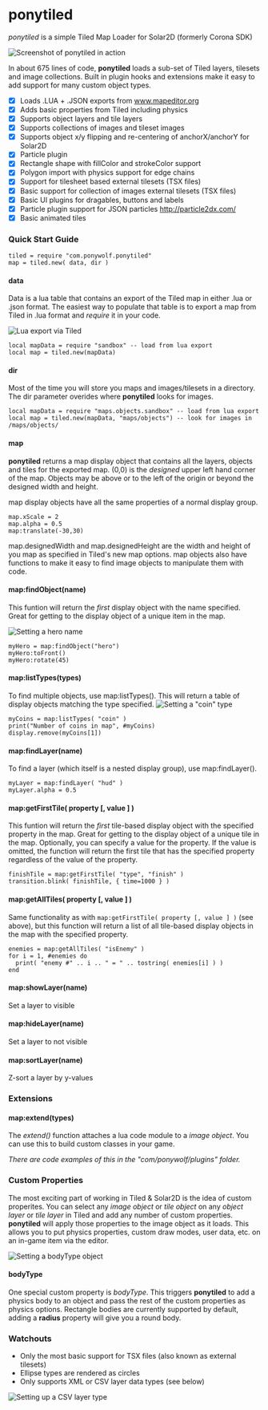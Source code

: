 # ponytiled
*ponytiled* is a simple Tiled Map Loader for Solar2D (formerly Corona SDK)

![Screenshot of ponytiled in action](http://i.imgur.com/HJQJTiw.png)

In about 675 lines of code, **ponytiled** loads a sub-set of Tiled layers, tilesets and image collections. Built in plugin hooks and extensions make it easy to add support for many custom object types.

- [x] Loads .LUA + .JSON exports from www.mapeditor.org
- [x] Adds basic properties from Tiled including physics
- [x] Supports object layers and tile layers
- [x] Supports collections of images and tileset images
- [x] Supports object x/y flipping and re-centering of anchorX/anchorY for Solar2D
- [x] Particle plugin
- [x] Rectangle shape with fillColor and strokeColor support
- [x] Polygon import with physics support for edge chains
- [x] Support for tilesheet based external tilesets (TSX files)
- [x] Basic support for collection of images external tilesets (TSX files)
- [x] Basic UI plugins for dragables, buttons and labels
- [x] Particle plugin support for JSON particles http://particle2dx.com/
- [x] Basic animated tiles

### Quick Start Guide

```
tiled = require "com.ponywolf.ponytiled"
map = tiled.new( data, dir )
```

#### data

Data is a lua table that contains an export of the Tiled map in either .lua or .json format. The easiest way to populate that table is to export a map from Tiled in .lua format and *require* it in your code.

![Lua export via Tiled](http://imgur.com/NJZuTM8.png)

```
local mapData = require "sandbox" -- load from lua export
local map = tiled.new(mapData)
```

#### dir

Most of the time you will store you maps and images/tilesets in a directory. The dir parameter overides where **ponytiled** looks for images.

```
local mapData = require "maps.objects.sandbox" -- load from lua export
local map = tiled.new(mapData, "maps/objects") -- look for images in /maps/objects/
```

#### map

**ponytiled** returns a map display object that contains all the layers, objects and tiles for the exported map. (0,0) is the *designed* upper left hand corner of the map. Objects may be above or to the left of the origin or beyond the designed width and height.

map display objects have all the same properties of a normal display group.

```
map.xScale = 2
map.alpha = 0.5
map:translate(-30,30)
```
map.designedWidth and map.designedHeight are the width and height of you map as specified in Tiled's new map options. map objects also have functions to make it easy to find image objects to manipulate them with code.

#### map:findObject(name)
This funtion will return the *first* display object with the name specified. Great for getting to the display object of a unique item in the map.

![Setting a hero name](http://imgur.com/qLJayzG.png)

```
myHero = map:findObject("hero")
myHero:toFront()
myHero:rotate(45)
```
#### map:listTypes(types)
To find multiple objects, use map:listTypes(). This will return a table of display objects matching the type specified.
![Setting a "coin" type](http://imgur.com/iR3DdDY.png)

```
myCoins = map:listTypes( "coin" )
print("Number of coins in map", #myCoins)
display.remove(myCoins[1])
```
#### map:findLayer(name)
To find a layer (which itself is a nested display group), use map:findLayer().
```
myLayer = map:findLayer( "hud" )
myLayer.alpha = 0.5
```
#### map:getFirstTile( property [, value ] )
This funtion will return the *first* tile-based display object with the specified property in the map. Great for getting to the display object of a unique tile in the map. Optionally, you can specify a value for the property. If the value is omitted, the function will return the first tile that has the specified property regardless of the value of the property.
```
finishTile = map:getFirstTile( "type", "finish" )
transition.blink( finishTile, { time=1000 } )
```
#### map:getAllTiles( property [, value ] )
Same functionality as with `map:getFirstTile( property [, value ] )` (see above), but this function will return a list of all tile-based display objects in the map with the specified property.
```
enemies = map:getAllTiles( "isEnemy" )
for i = 1, #enemies do
  print( "enemy #" .. i .. " = " .. tostring( enemies[i] ) )
end
```
#### map:showLayer(name)
Set a layer to visible
#### map:hideLayer(name)
Set a layer to not visible
#### map:sortLayer(name)
Z-sort a layer by y-values


### Extensions

#### map:extend(types)
The *extend()* function attaches a lua code module to a *image object*. You can use this to build custom classes in your game.

*There are code examples of this in the "com/ponywolf/plugins" folder.*

### Custom Properties

The most exciting part of working in Tiled & Solar2D is the idea of custom properites. You can select any *image object* or *tile object* on any *object layer* or *tile layer* in Tiled and add any number of custom properties. **ponytiled** will apply those properties to the image object as it loads. This allows you to put physics properties, custom draw modes, user data, etc. on an in-game item via the editor.

![Setting a bodyType object](http://imgur.com/u3Ee6dD.png)

#### bodyType

One special custom property is *bodyType*. This triggers **ponytiled** to add a physics body to an object and pass the rest of the custom properties as physics options. Rectangle bodies are currently supported by default, adding a **radius** property will give you a round body.

### Watchouts

* Only the most basic support for TSX files (also known as external tilesets)
* Ellipse types are rendered as circles
* Only supports XML or CSV layer data types (see below)

![Setting up a CSV layer type](https://i.imgur.com/w2SImSf.png)

